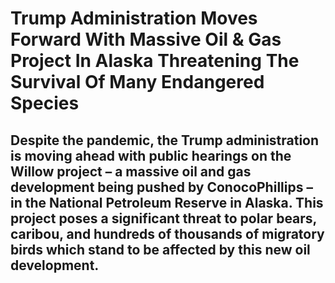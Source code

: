 # Trump Administration Moves Forward With Massive Oil & Gas Project In Alaska Threatening The Survival Of Many Endangered Species
## Despite the pandemic, the Trump administration is moving ahead with public hearings on the Willow project – a massive oil and gas development being pushed by ConocoPhillips – in the National Petroleum Reserve in Alaska. This project poses a significant threat to polar bears, caribou, and hundreds of thousands of migratory birds which stand to be affected by this new oil development.

